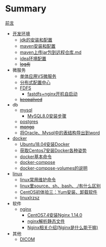 

# Summary

[前言](前言.md)

* [开发环境](开发环境/开发环境.md)
  * [jdk的安装和配置](开发环境/jdk的安装和配置.md)
  * [maven安装和配置](开发环境/maven安装和配置.md)
  * [maven上传jar包到远程仓库.md](开发环境/maven上传jar包到远程仓库.md)
  * [idea环境配置](开发环境/[idea环境配置.md)
  * ~~[log4j](开发环境/log4j.md)~~
* 微服务
  * [单体应用VS微服务](微服务/单体应用VS微服务.md)
  * [分布式配置中心](微服务/分布式配置中心.md)
  * [FDFS](微服务/fastdfs.md)
    * [fastdfs+nginx开机自启动](微服务/fastdfs+nginx开机自启动.md)
  * ~~[keepalived](微服务/keepalived.md)~~
* db
  * [mysql](db/mysql.md)
    * [MySQL8.0安装步骤](db/MySQL8.0安装步骤.md)
  * [postgres](db/postgres.md)
  * ~~[mongo](db/mongo.md)~~
  * [将Oracle、Mysql中的表结构导出到word](db/将Oracle、Mysql中的表结构导出到word.md)
* [docker](docker/docker.md)
  * [Ubuntu18.04安装Docker](docker/Ubuntu18.04安装Docker.md)
  * [获取Centos7安装Docker各种姿势](docker/获取Centos7安装Docker各种姿势.md)
  * [docker基本命令](docker/Docker基本命令.md)
  * [docker-compose](docker/docker-compose.md)
  * [docker-compose-volumes的说明](docker/docker-compose-volumes的说明.md)
* [linux](linux/linux.md)
  * [linux常用维护命令](linux/linux常用维护命令.md)
  * [linux里source、sh、bash、./有什么区别](linux/linux里source、sh、bash、.有什么区别.md)
  * [CentOS初体验三：Yum安装、卸载软件](linux/CentOS初体验三：Yum安装、卸载软件.md)
  * [linuxlrzsz](linux/linuxlrzsz.md)
* 软件
  * [nginx](soft/nginx/nginx.md)
    * [CentOS7.4安装Nginx 1.14.0](soft/nginx/CentOS7.4安装Nginx1.14.0.md)
    * [nginx解析静态文件](soft/nginx/nginx解析静态文件.md)
    * [Nginx相关介绍(Nginx是什么能干嘛)](soft/nginx/Nginx相关介绍(Nginx是什么能干嘛).md)
* 其他
  * [DICOM](其他/dicom.md)
